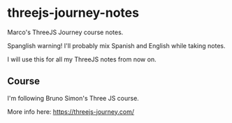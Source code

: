 # threejs-journey-notes
Marco's ThreeJS Journey course notes.

Spanglish warning! I'll probably mix Spanish and English while taking notes.

I will use this for all my ThreeJS notes from now on.


## Course

I'm following Bruno Simon's Three JS course.

More info here: https://threejs-journey.com/
